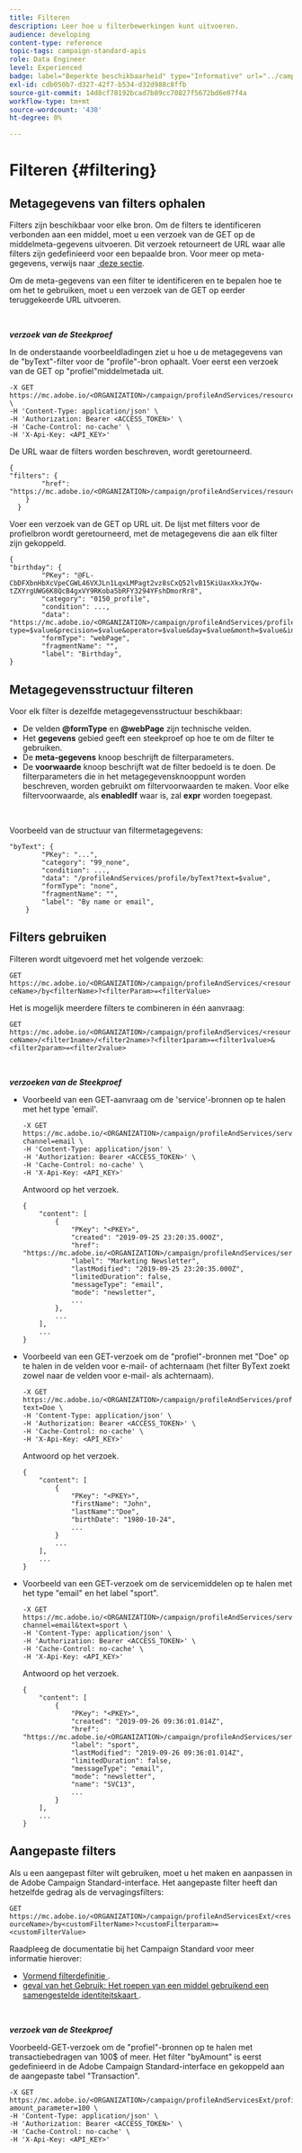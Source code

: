```yaml
---
title: Filteren
description: Leer hoe u filterbewerkingen kunt uitvoeren.
audience: developing
content-type: reference
topic-tags: campaign-standard-apis
role: Data Engineer
level: Experienced
badge: label="Beperkte beschikbaarheid" type="Informative" url="../campaign-standard-migration-home.md" tooltip="Beperkt tot gemigreerde gebruikers in Campaign Standard"
exl-id: cdb050b7-d327-42f7-b534-d32d988c8ffb
source-git-commit: 14d8cf78192bcad7b89cc70827f5672bd6e07f4a
workflow-type: tm+mt
source-wordcount: '430'
ht-degree: 0%

---
```


# Filteren {#filtering}

## Metagegevens van filters ophalen

Filters zijn beschikbaar voor elke bron. Om de filters te identificeren verbonden aan een middel, moet u een verzoek van de GET op de middelmeta-gegevens uitvoeren. Dit verzoek retourneert de URL waar alle filters zijn gedefinieerd voor een bepaalde bron. Voor meer op meta-gegevens, verwijs naar [&#x200B; deze sectie &#x200B;](metadata-mechanism.md).

Om de meta-gegevens van een filter te identificeren en te bepalen hoe te om het te gebruiken, moet u een verzoek van de GET op eerder teruggekeerde URL uitvoeren.

<br/>

***verzoek van de Steekproef***

In de onderstaande voorbeeldladingen ziet u hoe u de metagegevens van de &quot;byText&quot;-filter voor de &quot;profile&quot;-bron ophaalt. Voer eerst een verzoek van de GET op &quot;profiel&quot;middelmetada uit.

```
-X GET https://mc.adobe.io/<ORGANIZATION>/campaign/profileAndServices/resourceType/profile \
-H 'Content-Type: application/json' \
-H 'Authorization: Bearer <ACCESS_TOKEN>' \
-H 'Cache-Control: no-cache' \
-H 'X-Api-Key: <API_KEY>'
```

De URL waar de filters worden beschreven, wordt geretourneerd.

```
{
"filters": {
        "href": "https://mc.adobe.io/<ORGANIZATION>/campaign/profileAndServices/resourceType/<PKEY>/filters/"
    }
  }
```

Voer een verzoek van de GET op URL uit. De lijst met filters voor de profielbron wordt geretourneerd, met de metagegevens die aan elk filter zijn gekoppeld.

```
{
"birthday": {
        "PKey": "@FL-CbDFXbnHbXcVpeCGWL46VXJLn1LqxLMPagt2vz8sCxQ52lvB15KiUaxXkxJYQw-tZXYrgUWG6K8QcB4gxVY9RKoba5bRFY3294YFshDmorRr8",
        "category": "0150_profile",
        "condition": ...,
        "data": "https://mc.adobe.io/<ORGANIZATION>/campaign/profileAndServices/profile/birthday?type=$value&precision=$value&operator=$value&day=$value&month=$value&includeStart=$value&endDay=$value&endMonth=$value&includeEnd=$value&relativeValue=$value&nextUnitsValue=$value&previousUnitsValue=$value",
        "formType": "webPage",
        "fragmentName": "",
        "label": "Birthday",
}
```

## Metagegevensstructuur filteren

Voor elk filter is dezelfde metagegevensstructuur beschikbaar:

* De velden **@formType** en **@webPage** zijn technische velden.
* Het **gegevens** gebied geeft een steekproef op hoe te om de filter te gebruiken.
* De **meta-gegevens** knoop beschrijft de filterparameters.
* De **voorwaarde** knoop beschrijft wat de filter bedoeld is te doen. De filterparameters die in het metagegevensknooppunt worden beschreven, worden gebruikt om filtervoorwaarden te maken. Voor elke filtervoorwaarde, als **enabledIf** waar is, zal **expr** worden toegepast.

<br/>

Voorbeeld van de structuur van filtermetagegevens:

```
"byText": {
        "PKey": "...",
        "category": "99_none",
        "condition": ...,
        "data": "/profileAndServices/profile/byText?text=$value",
        "formType": "none",
        "fragmentName": "",
        "label": "By name or email",
    }
```

## Filters gebruiken

Filteren wordt uitgevoerd met het volgende verzoek:

`GET https://mc.adobe.io/<ORGANIZATION>/campaign/profileAndServices/<resourceName>/by<filterName>?<filterParam>=<filterValue>`

Het is mogelijk meerdere filters te combineren in één aanvraag:

`GET https://mc.adobe.io/<ORGANIZATION>/campaign/profileAndServices/<resourceName>/<filter1name>/<filter2name>?<filter1param>=<filter1value>&<filter2param>=<filter2value>`

<br/>

***verzoeken van de Steekproef***

* Voorbeeld van een GET-aanvraag om de &#39;service&#39;-bronnen op te halen met het type &#39;email&#39;.

  ```
  -X GET https://mc.adobe.io/<ORGANIZATION>/campaign/profileAndServices/service/byChannel?channel=email \
  -H 'Content-Type: application/json' \
  -H 'Authorization: Bearer <ACCESS_TOKEN>' \
  -H 'Cache-Control: no-cache' \
  -H 'X-Api-Key: <API_KEY>'
  ```

  Antwoord op het verzoek.

  ```
  {
      "content": [
          {
              "PKey": "<PKEY>",
              "created": "2019-09-25 23:20:35.000Z",
              "href": "https://mc.adobe.io/<ORGANIZATION>/campaign/profileAndServices/service/@I_FIiDush4OQPc0mbOVR9USoh36Tt5CsD35lATvQjdWlXrYc0lFkvle2XIwZUbD8GqTVvSp8AfWFUvjkGMe1fPe5nok",
              "label": "Marketing Newsletter",
              "lastModified": "2019-09-25 23:20:35.000Z",
              "limitedDuration": false,
              "messageType": "email",
              "mode": "newsletter",
              ...
          },
          ...
      ],
      ...
  }
  ```

* Voorbeeld van een GET-verzoek om de &quot;profiel&quot;-bronnen met &quot;Doe&quot; op te halen in
de velden voor e-mail- of achternaam (het filter ByText zoekt zowel naar de velden voor e-mail- als achternaam).

  ```
  -X GET https://mc.adobe.io/<ORGANIZATION>/campaign/profileAndServices/profile/byText?text=Doe \
  -H 'Content-Type: application/json' \
  -H 'Authorization: Bearer <ACCESS_TOKEN>' \
  -H 'Cache-Control: no-cache' \
  -H 'X-Api-Key: <API_KEY>'
  ```

  Antwoord op het verzoek.

  ```
  {
      "content": [
          {
              "PKey": "<PKEY>",
              "firstName": "John",
              "lastName":"Doe",
              "birthDate": "1980-10-24",
              ...
          }
          ...
      ],
      ...
  }
  ```

* Voorbeeld van een GET-verzoek om de servicemiddelen op te halen met het type &quot;email&quot; en het label &quot;sport&quot;.

  ```
  -X GET https://mc.adobe.io/<ORGANIZATION>/campaign/profileAndServices/service/byChannel/byText?channel=email&text=sport \
  -H 'Content-Type: application/json' \
  -H 'Authorization: Bearer <ACCESS_TOKEN>' \
  -H 'Cache-Control: no-cache' \
  -H 'X-Api-Key: <API_KEY>'
  ```

  Antwoord op het verzoek.

  ```
  {
      "content": [
          {
              "PKey": "<PKEY>",
              "created": "2019-09-26 09:36:01.014Z",
              "href": "https://mc.adobe.io/<ORGANIZATION>/campaign/profileAndServices/service/<PKEY>",
              "label": "sport",
              "lastModified": "2019-09-26 09:36:01.014Z",
              "limitedDuration": false,
              "messageType": "email",
              "mode": "newsletter",
              "name": "SVC13",
              ...
          }
      ],
      ...
  }
  ```

## Aangepaste filters

Als u een aangepast filter wilt gebruiken, moet u het maken en aanpassen in de Adobe Campaign Standard-interface. Het aangepaste filter heeft dan hetzelfde gedrag als de vervagingsfilters:

`GET https://mc.adobe.io/<ORGANIZATION>/campaign/profileAndServicesExt/<resourceName>/by<customFilterName>?<customFilterparam>=<customFilterValue>`

Raadpleeg de documentatie bij het Campaign Standard voor meer informatie hierover:

* [&#x200B; Vormend filterdefinitie &#x200B;](https://helpx.adobe.com/nl/campaign/standard/developing/using/configuring-filter-definition.html).
* [&#x200B; geval van het Gebruik: Het roepen van een middel gebruikend een samengestelde identiteitskaart &#x200B;](https://experienceleague.adobe.com/docs/campaign-standard/using/developing/adding-or-extending-a-resource/uc-calling-resource-id-key.html?lang=nl-NL).

<br/>

***verzoek van de Steekproef***

Voorbeeld-GET-verzoek om de &quot;profiel&quot;-bronnen op te halen met transactiebedragen van 100$ of meer. Het filter &quot;byAmount&quot; is eerst gedefinieerd in de Adobe Campaign Standard-interface en gekoppeld aan de aangepaste tabel &quot;Transaction&quot;.

```
-X GET https://mc.adobe.io/<ORGANIZATION>/campaign/profileAndServicesExt/profile/byAmount?amount_parameter=100 \
-H 'Content-Type: application/json' \
-H 'Authorization: Bearer <ACCESS_TOKEN>' \
-H 'Cache-Control: no-cache' \
-H 'X-Api-Key: <API_KEY>'
```

<!--
Response to the request.

```

{
    "content": [
        {
            "PKey": "<PKEY>",
            "builtIn": false,
            "created": "2019-09-26 09:36:01.014Z",
            "desc": "",
            "end": "",
            "href": "https://mc.adobe.io/<ORGANIZATION>/campaign/profileAndServices/profile/<PKEY>",
            ...
        }
    ],
}

```

-->

<!-- exemple à vérifier de bout en bout-->

<!--+category = query editor
privacy ?
displayFOrmat ?
pour faire un POST sur une enum, il faut lui passer le @name décrit dans le noeud values, chaque @name a une correspondance en format = au format définit par le resType
-->





<!--
 if link ou collection.* resName +
* resTarget tout ca, ca va ensemble : le système de lien, resTarget va donner la ressource targetée par le lien. type
resType = type technique (long..) resType = link alors unbound='false' ou 'true'
If type = enumeration alors champ "values" rajouté et les valeurs sont dans values
pour faire un POST sur une enum, il faut lui passer le @name décrit dans le noeud values, chaque @name a une correspondance en format = au format définit par le resType
ail faut que la valeur poster soit conforme ,elle doit valider la dataPolicy . La dataPolicy peut soit controler la valeur (email invalide), soit transformé (cas du smartCase par exemple)
type dans les metadata = type de haut-niveau (nombre, text)
-->
